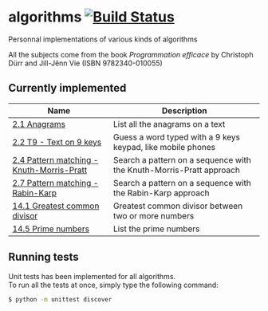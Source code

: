 algorithms [![Build Status](https://travis-ci.org/pfaivre/algorithms.svg?branch=master)](https://travis-ci.org/pfaivre/algorithms)
==========

Personnal implementations of various kinds of algorithms

All the subjects come from the book _Programmation efficace_ by Christoph Dürr and Jill-Jênn Vie (ISBN 9782340-010055)

## Currently implemented

| Name | Description |
| ---- | ----------- |
| [2.1 Anagrams](algorithms/anagrams) | List all the anagrams on a text |
| [2.2 T9 - Text on 9 keys](algorithms/t9) | Guess a word typed with a 9 keys keypad, like mobile phones |
| [2.4 Pattern matching - Knuth-Morris-Pratt](algorithms/knuth_morris_pratt) | Search a pattern on a sequence with the Knuth-Morris-Pratt approach |
| [2.7 Pattern matching - Rabin-Karp](algorithms/rabin_karp) | Search a pattern on a sequence with the Rabin-Karp approach |
| [14.1 Greatest common divisor](algorithms/greatest_common_divisor) | Greatest common divisor between two or more numbers |
| [14.5 Prime numbers](algorithms/prime_numbers) | List the prime numbers |

## Running tests

Unit tests has been implemented for all algorithms.  
To run all the tests at once, simply type the following command:
```sh
$ python -m unittest discover
```
